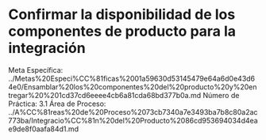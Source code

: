 # Confirmar la disponibilidad de los componentes de producto para la integración

Meta Específica: ../Metas%20Especi%CC%81ficas%2001a59630d53145479e64a6d0e43d64e0/Ensamblar%20los%20componentes%20del%20producto%20y%20entregar%20%201cd37cd6eeee4cb6a81cda68bd377b0a.md
Número de Práctica: 3.1
Área de Proceso: ../A%CC%81reas%20de%20Proceso%2073cb7340a7e3493ba7b8c80a2ac773ba/Integracio%CC%81n%20del%20Producto%2086cd953694034d4eae9de8f0aafa84d1.md